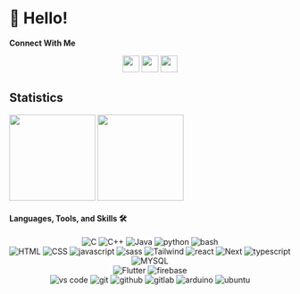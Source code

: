 # 👋 Hello!

**Connect With Me**

<div align="center">
    <a href="https://www.hackerrank.com/daudhiyaa"><img src="https://img.shields.io/badge/Hackerrank-%2300EA64.svg?style=for-the-badge&logo=hackerrank&logoColor=white" style="margin-bottom: 4px;" height="30px" target="_blank"></a>
    <a href="#"><img src="https://img.shields.io/badge/Instagram-%23E4405F.svg?style=for-the-badge&logo=Instagram&logoColor=white" style="margin-bottom: 4px;" height="30px" target="_blank"></a>
    <a href="https://www.linkedin.com/in/daudhiyaa"><img src="https://img.shields.io/badge/Linkedin-%230A66C2.svg?style=for-the-badge&logo=Linkedin&logoColor=white" style="margin-bottom: 4px;" height="30px" target="_blank"></a>
</div>

## Statistics

<div>
    <img height="154" src="https://github-readme-streak-stats.herokuapp.com/?user=daudhiyaa&theme=radical">
    <!-- <img height="154" src="https://github-readme-stats.vercel.app/api/top-langs/?username=daudhiyaa&layout=compact&&theme=radical&langs_count=8)](https://github.com/daudhiyaa"/> -->
    <img height="154" src="https://github-readme-stats.vercel.app/api?username=daudhiyaa&show_icons=true&theme=radical&count_private=true&include_all_commits=true&rank_icon=github"/>
</div>

#### Languages, Tools, and Skills 🛠

  <div align="center">
    <!-- Languages -->
    <img src="https://img.shields.io/badge/c-%23A8B9CC.svg?style=for-the-badge&logo=c&logoColor=white" alt="C" />
    <img src="https://img.shields.io/badge/c++-%2300599C.svg?style=for-the-badge&logo=c%2B%2B&logoColor=white" alt="C++" />
    <img src="https://img.shields.io/badge/Java-ED8B00?style=for-the-badge&logo=java&logoColor=white" alt="Java"/>
    <img src="https://img.shields.io/badge/python-3776AB?style=for-the-badge&logo=python&logoColor=white" alt="python" />
    <img src="https://img.shields.io/badge/bash-4EAA25?style=for-the-badge&logo=gnubash&logoColor=white" alt="bash" />
    <br>
    <!-- Web -->
    <img src="https://img.shields.io/badge/HTML5-E34F26?style=for-the-badge&logo=html5&logoColor=white" alt="HTML" />
    <img src="https://img.shields.io/badge/CSS3-1572B6?&style=for-the-badge&logo=css3&logoColor=white" alt ="CSS" />
    <img src="https://img.shields.io/badge/JavaScript-F7DF1E?style=for-the-badge&logo=javascript&logoColor=black" alt="javascript" />
    <img src="https://img.shields.io/badge/sass-CC6699.svg?style=for-the-badge&logo=sass&logoColor=white" alt="sass" />
    <img src="https://img.shields.io/badge/tailwindcss-%2338B2AC.svg?style=for-the-badge&logo=tailwind-css&logoColor=white" alt="Tailwind" />
    <img src="https://img.shields.io/badge/React-61DAFB?style=for-the-badge&logo=react&logoColor=black" alt="react" />
    <img src="https://img.shields.io/badge/Next-000000?style=for-the-badge&logo=next.js&logoColor=white" alt="Next" />
    <img src="https://img.shields.io/badge/typescript-3178C6?style=for-the-badge&logo=typescript&logoColor=white" alt="typescript" />
    <img src="https://img.shields.io/badge/MySQL-4479A1?style=for-the-badge&logo=mysql&logoColor=white" alt="MYSQL" />
    <br>
    <!-- Mobile -->
    <img src="https://img.shields.io/badge/flutter-06B6D4?style=for-the-badge&logo=flutter&logoColor=white" alt="Flutter" />
    <img src="https://img.shields.io/badge/firebase-FFCA28?style=for-the-badge&logo=firebase&logoColor=white" alt="firebase" />
    <br/>
    <!-- Tools -->
    <img src="https://img.shields.io/badge/vs%20code-007ACC?style=for-the-badge&logo=visual%20studio%20code&logoColor=white" alt="vs code" />
    <img src="https://img.shields.io/badge/Git-F05032?style=for-the-badge&logo=git&logoColor=white" alt="git" />
    <img src="https://img.shields.io/badge/GitHub-181717?style=for-the-badge&logo=github&logoColor=white" alt="github" />
    <img src="https://img.shields.io/badge/gitlab-fc6d26?style=for-the-badge&logo=gitlab&logoColor=white" alt="gitlab" />
    <img src="https://img.shields.io/badge/arduino-00979D?style=for-the-badge&logo=arduino&logoColor=white" alt="arduino" />
    <img src="https://img.shields.io/badge/ubuntu-E95420?style=for-the-badge&logo=ubuntu&logoColor=white" alt="ubuntu" />
</div>
